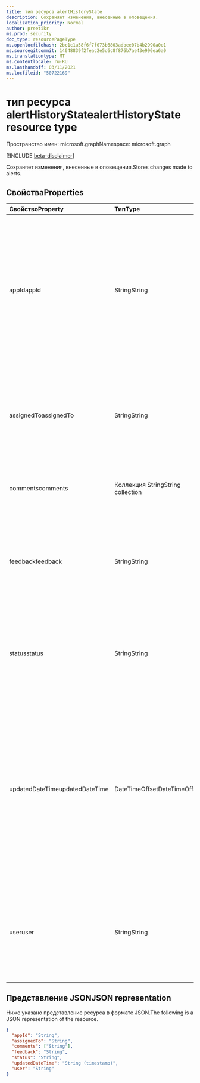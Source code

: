 ```yaml
---
title: тип ресурса alertHistoryState
description: Сохраняет изменения, внесенные в оповещения.
localization_priority: Normal
author: preetikr
ms.prod: security
doc_type: resourcePageType
ms.openlocfilehash: 2bc1c1a58f6f7f073b6803adbee07b4b2990a0e1
ms.sourcegitcommit: 14648839f2feac2e5d6c8f876b7ae43e996ea6a0
ms.translationtype: MT
ms.contentlocale: ru-RU
ms.lasthandoff: 03/11/2021
ms.locfileid: "50722169"
---
```

# <a name="alerthistorystate-resource-type"></a><span data-ttu-id="00c25-103">тип ресурса alertHistoryState</span><span class="sxs-lookup"><span data-stu-id="00c25-103">alertHistoryState resource type</span></span>

<span data-ttu-id="00c25-104">Пространство имен: microsoft.graph</span><span class="sxs-lookup"><span data-stu-id="00c25-104">Namespace: microsoft.graph</span></span>

[!INCLUDE [beta-disclaimer](../../includes/beta-disclaimer.md)]

<span data-ttu-id="00c25-105">Сохраняет изменения, внесенные в оповещения.</span><span class="sxs-lookup"><span data-stu-id="00c25-105">Stores changes made to alerts.</span></span>

## <a name="properties"></a><span data-ttu-id="00c25-106">Свойства</span><span class="sxs-lookup"><span data-stu-id="00c25-106">Properties</span></span>

| <span data-ttu-id="00c25-107">Свойство</span><span class="sxs-lookup"><span data-stu-id="00c25-107">Property</span></span>     | <span data-ttu-id="00c25-108">Тип</span><span class="sxs-lookup"><span data-stu-id="00c25-108">Type</span></span>        | <span data-ttu-id="00c25-109">Описание</span><span class="sxs-lookup"><span data-stu-id="00c25-109">Description</span></span> |
|:-------------|:------------|:------------|
|<span data-ttu-id="00c25-110">appId</span><span class="sxs-lookup"><span data-stu-id="00c25-110">appId</span></span>|<span data-ttu-id="00c25-111">String</span><span class="sxs-lookup"><span data-stu-id="00c25-111">String</span></span>| <span data-ttu-id="00c25-112">ID приложения вызываемого приложения, которое отправило обновление (PATCH) в оповещение.</span><span class="sxs-lookup"><span data-stu-id="00c25-112">The Application ID of the calling application that submitted an update (PATCH) to the alert.</span></span> <span data-ttu-id="00c25-113">AppId должен быть извлечен из маркера auth и не вошел вручную в вызываемом приложении.</span><span class="sxs-lookup"><span data-stu-id="00c25-113">The appId should be extracted from the auth token and not entered manually by the calling application.</span></span> |
|<span data-ttu-id="00c25-114">assignedTo</span><span class="sxs-lookup"><span data-stu-id="00c25-114">assignedTo</span></span>|<span data-ttu-id="00c25-115">String</span><span class="sxs-lookup"><span data-stu-id="00c25-115">String</span></span>| <span data-ttu-id="00c25-116">UPN пользователя оповещение было назначено (примечание: alert.assignedTo сохраняет только последнее значение/UPN).</span><span class="sxs-lookup"><span data-stu-id="00c25-116">UPN of user the alert was assigned to (note: alert.assignedTo only stores the last value/UPN).</span></span> |
|<span data-ttu-id="00c25-117">comments</span><span class="sxs-lookup"><span data-stu-id="00c25-117">comments</span></span>|<span data-ttu-id="00c25-118">Коллекция String</span><span class="sxs-lookup"><span data-stu-id="00c25-118">String collection</span></span>|<span data-ttu-id="00c25-119">Комментарий, вписаный пользователем с входом.</span><span class="sxs-lookup"><span data-stu-id="00c25-119">Comment entered by signed-in user.</span></span>|
|<span data-ttu-id="00c25-120">feedback</span><span class="sxs-lookup"><span data-stu-id="00c25-120">feedback</span></span>|<span data-ttu-id="00c25-121">String</span><span class="sxs-lookup"><span data-stu-id="00c25-121">String</span></span>| <span data-ttu-id="00c25-122">Отзывы аналитика об оповещении в этом обновлении.</span><span class="sxs-lookup"><span data-stu-id="00c25-122">Analyst feedback on the alert in this update.</span></span> <span data-ttu-id="00c25-123">Возможные значения: `unknown`, `truePositive`, `falsePositive`, `benignPositive`.</span><span class="sxs-lookup"><span data-stu-id="00c25-123">Possible values are: `unknown`, `truePositive`, `falsePositive`, `benignPositive`.</span></span>|
|<span data-ttu-id="00c25-124">status</span><span class="sxs-lookup"><span data-stu-id="00c25-124">status</span></span>|<span data-ttu-id="00c25-125">String</span><span class="sxs-lookup"><span data-stu-id="00c25-125">String</span></span>| <span data-ttu-id="00c25-126">Значение состояния оповещений (если обновлено).</span><span class="sxs-lookup"><span data-stu-id="00c25-126">Alert status value (if updated).</span></span> <span data-ttu-id="00c25-127">Возможные значения: `unknown`, `newAlert`, `inProgress`, `resolved`, `dismissed`.</span><span class="sxs-lookup"><span data-stu-id="00c25-127">Possible values are: `unknown`, `newAlert`, `inProgress`, `resolved`, `dismissed`.</span></span>|
|<span data-ttu-id="00c25-128">updatedDateTime</span><span class="sxs-lookup"><span data-stu-id="00c25-128">updatedDateTime</span></span>|<span data-ttu-id="00c25-129">DateTimeOffset</span><span class="sxs-lookup"><span data-stu-id="00c25-129">DateTimeOffset</span></span>| <span data-ttu-id="00c25-130">Дата и время обновления оповещений.</span><span class="sxs-lookup"><span data-stu-id="00c25-130">Date and time of the alert update.</span></span> <span data-ttu-id="00c25-131">Тип Timestamp представляет сведения о времени и дате с использованием формата ISO 8601 (всегда применяется формат UTC).</span><span class="sxs-lookup"><span data-stu-id="00c25-131">The Timestamp type represents date and time information using ISO 8601 format and is always in UTC time.</span></span> <span data-ttu-id="00c25-132">Например, значение полуночи 1 января 2014 г. в формате UTC: `2014-01-01T00:00:00Z`.</span><span class="sxs-lookup"><span data-stu-id="00c25-132">For example, midnight UTC on Jan 1, 2014 is `2014-01-01T00:00:00Z`</span></span>|
|<span data-ttu-id="00c25-133">user</span><span class="sxs-lookup"><span data-stu-id="00c25-133">user</span></span>|<span data-ttu-id="00c25-134">String</span><span class="sxs-lookup"><span data-stu-id="00c25-134">String</span></span>| <span data-ttu-id="00c25-135">UPN пользователя, который обновил оповещение (взято из маркера носитела — если в режиме пользовательского/делегирования auth).</span><span class="sxs-lookup"><span data-stu-id="00c25-135">UPN of the signed-in user that updated the alert (taken from the bearer token - if in user/delegated auth mode).</span></span> |

## <a name="json-representation"></a><span data-ttu-id="00c25-136">Представление JSON</span><span class="sxs-lookup"><span data-stu-id="00c25-136">JSON representation</span></span>

<span data-ttu-id="00c25-137">Ниже указано представление ресурса в формате JSON.</span><span class="sxs-lookup"><span data-stu-id="00c25-137">The following is a JSON representation of the resource.</span></span>

<!-- {
  "blockType": "resource",
  "optionalProperties": [

  ],
  "@odata.type": "microsoft.graph.alertHistoryState",
  "baseType": null
}-->

```json
{
  "appId": "String",
  "assignedTo": "String",
  "comments": ["String"],
  "feedback": "String",
  "status": "String",
  "updatedDateTime": "String (timestamp)",
  "user": "String"
}
```

<!-- uuid: 16cd6b66-4b1a-43a1-adaf-3a886856ed98
2019-02-04 14:57:30 UTC -->
<!-- {
  "type": "#page.annotation",
  "description": "alertHistoryState resource",
  "keywords": "",
  "section": "documentation",
  "tocPath": ""
}-->

